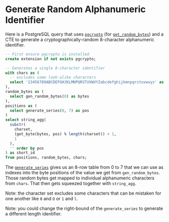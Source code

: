 # Generate Random Alphanumeric Identifier

Here is a PostgreSQL query that uses
[`pgcrypto`](https://www.postgresql.org/docs/current/pgcrypto.html) (for
[`get_random_bytes`](https://www.postgresql.org/docs/current/pgcrypto.html#PGCRYPTO-RANDOM-DATA-FUNCS))
and a CTE to generate a cryptographically-random 8-character alphanumeric
identifier.

```sql
-- First ensure pgcrypto is installed
create extension if not exists pgcrypto;

-- Generates a single 8-character identifier
with chars as (
  -- excludes some look-alike characters
  select '23456789ABCDEFGHJKLMNPQRSTUVWXYZabcdefghijkmnpqrstuvwxyz' as charset
),
random_bytes as (
  select gen_random_bytes(8) as bytes
),
positions as (
  select generate_series(0, 7) as pos
)
select string_agg(
  substr(
    charset,
    (get_byte(bytes, pos) % length(charset)) + 1,
    1
  ),
  '' order by pos
) as short_id
from positions, random_bytes, chars;
```

The
[`generate_series`](https://www.postgresql.org/docs/current/functions-srf.html)
gives us an 8-row table from 0 to 7 that we can use as indexes into the byte
positions of the value we get from `gen_random_bytes`. Those random bytes get
mapped to individual alphanumeric characters from `chars`. That then gets
squeezed together with `string_agg`.

Note: the character set excludes some characters that can be mistaken for one
another like `0` and `O` or `1` and `l`.

Note: you could change the right-bound of the `generate_series` to generate a
different length identifier.
